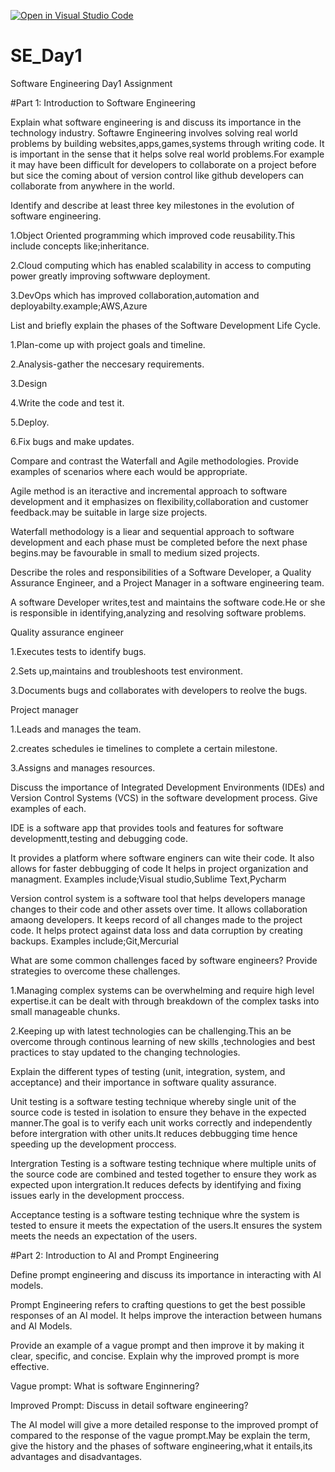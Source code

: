 [![Open in Visual Studio Code](https://classroom.github.com/assets/open-in-vscode-2e0aaae1b6195c2367325f4f02e2d04e9abb55f0b24a779b69b11b9e10269abc.svg)](https://classroom.github.com/online_ide?assignment_repo_id=18353995&assignment_repo_type=AssignmentRepo)
# SE_Day1
Software Engineering Day1 Assignment

#Part 1: Introduction to Software Engineering

Explain what software engineering is and discuss its importance in the technology industry.
Softawre Engineering involves solving real world problems by building websites,apps,games,systems through writing code.
It is important in the sense that it helps solve real world problems.For example it may have been difficult for developers to collaborate on a project before but sice the coming about of version control like github developers can collaborate from anywhere in the world.

Identify and describe at least three key milestones in the evolution of software engineering.

1.Object Oriented programming which improved code reusability.This include concepts like;inheritance.

2.Cloud computing which has enabled scalability in access to computing power greatly improving softwware deployment.

3.DevOps which has improved collaboration,automation and deployabilty.example;AWS,Azure

List and briefly explain the phases of the Software Development Life Cycle.

1.Plan-come up with project goals and timeline.

2.Analysis-gather the neccesary requirements.

3.Design

4.Write the code and test it.

5.Deploy.

6.Fix bugs and make updates.

Compare and contrast the Waterfall and Agile methodologies. Provide examples of scenarios where each would be appropriate.

Agile  method is an iteractive and incremental approach to software development and it emphasizes on flexibility,collaboration and customer feedback.may be suitable in large size projects.

Waterfall methodology is a liear and sequential approach to software development and each phase must be completed before the next phase begins.may be favourable in small to medium sized projects.

Describe the roles and responsibilities of a Software Developer, a Quality Assurance Engineer, and a Project Manager in a software engineering team.

A software Developer writes,test and maintains the software code.He or she is responsible in identifying,analyzing and resolving software problems.

Quality assurance engineer

1.Executes tests to identify bugs.

2.Sets up,maintains and troubleshoots test environment.

3.Documents bugs and collaborates with developers to reolve the bugs.

Project manager

1.Leads and manages the team.

2.creates schedules ie timelines to complete a certain milestone.

3.Assigns and manages resources.


Discuss the importance of Integrated Development Environments (IDEs) and Version Control Systems (VCS) in the software development process. Give examples of each.

IDE is a software app that provides tools and features for software developmentt,testing and debugging code.

It provides a platform where software enginers can wite their code.
It also allows for faster debbugging of code
It helps in project organization and managment.
Examples include;Visual studio,Sublime Text,Pycharm

Version control system is a software tool that helps developers manage changes to their code and other assets over time.
It allows collaboration amaong developers.
It keeps record of all changes made to the project code.
It helps protect against data loss and data corruption by creating backups.
Examples include;Git,Mercurial


What are some common challenges faced by software engineers? Provide strategies to overcome these challenges.

1.Managing complex systems can be overwhelming and require high level expertise.it can be dealt with through breakdown of the complex tasks into small manageable chunks.

2.Keeping up with latest technologies can be challenging.This an be overcome through continous learning of new skills ,technologies and best practices to stay updated to the changing technologies.

Explain the different types of testing (unit, integration, system, and acceptance) and their importance in software quality assurance.

Unit testing is a software testing technique whereby single unit of the source code is tested in isolation to ensure they behave in the expected manner.The goal is to verify each unit works correctly and independently before intergration with other units.It reduces debbugging time hence speeding up the development proccess.

Intergration Testing is a software testing technique where multiple units of the source code are combined and tested together to ensure they work as expected upon intergration.It reduces defects by identifying and fixing issues early in the development proccess.

Acceptance testing is a software testing technique whre the system is tested to ensure it meets the expectation of the users.It ensures the system meets the needs an expectation of the users.


#Part 2: Introduction to AI and Prompt Engineering


Define prompt engineering and discuss its importance in interacting with AI models.

Prompt Engineering refers to crafting questions to get the best possible responses of an AI model.
It helps improve the interaction between humans and AI Models.

Provide an example of a vague prompt and then improve it by making it clear, specific, and concise. Explain why the improved prompt is more effective.

Vague prompt: What is software Enginnering?

Improved Prompt: Discuss in detail software engineering?

The AI model will give a more detailed response to the improved prompt of  compared to the response of the vague prompt.May be explain the term, give the history and the phases of software engineering,what it entails,its advantages and disadvantages.
